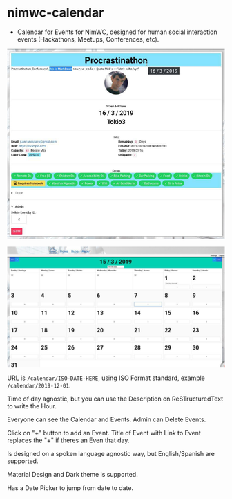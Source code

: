 # nimwc-calendar

- Calendar for Events for NimWC, designed for human social interaction events (Hackathons, Meetups, Conferences, etc).


![Calendar](calendar0.jpg)


![Calendar](calendar1.jpg)


URL is `/calendar/ISO-DATE-HERE`, using ISO Format standard, example `/calendar/2019-12-01`.

Time of day agnostic, but you can use the Description on ReSTructuredText to write the Hour.

Everyone can see the Calendar and Events. Admin can Delete Events. 

Click on "+" button to add an Event. Title of Event with Link to Event replaces the "+" if theres an Even that day.

Is designed on a spoken language agnostic way, but English/Spanish are supported.

Material Design and Dark theme is supported.

Has a Date Picker to jump from date to date.
